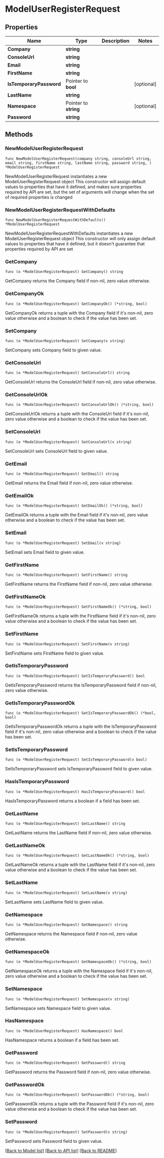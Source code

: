 # ModelUserRegisterRequest

## Properties

Name | Type | Description | Notes
------------ | ------------- | ------------- | -------------
**Company** | **string** |  | 
**ConsoleUrl** | **string** |  | 
**Email** | **string** |  | 
**FirstName** | **string** |  | 
**IsTemporaryPassword** | Pointer to **bool** |  | [optional] 
**LastName** | **string** |  | 
**Namespace** | Pointer to **string** |  | [optional] 
**Password** | **string** |  | 

## Methods

### NewModelUserRegisterRequest

`func NewModelUserRegisterRequest(company string, consoleUrl string, email string, firstName string, lastName string, password string, ) *ModelUserRegisterRequest`

NewModelUserRegisterRequest instantiates a new ModelUserRegisterRequest object
This constructor will assign default values to properties that have it defined,
and makes sure properties required by API are set, but the set of arguments
will change when the set of required properties is changed

### NewModelUserRegisterRequestWithDefaults

`func NewModelUserRegisterRequestWithDefaults() *ModelUserRegisterRequest`

NewModelUserRegisterRequestWithDefaults instantiates a new ModelUserRegisterRequest object
This constructor will only assign default values to properties that have it defined,
but it doesn't guarantee that properties required by API are set

### GetCompany

`func (o *ModelUserRegisterRequest) GetCompany() string`

GetCompany returns the Company field if non-nil, zero value otherwise.

### GetCompanyOk

`func (o *ModelUserRegisterRequest) GetCompanyOk() (*string, bool)`

GetCompanyOk returns a tuple with the Company field if it's non-nil, zero value otherwise
and a boolean to check if the value has been set.

### SetCompany

`func (o *ModelUserRegisterRequest) SetCompany(v string)`

SetCompany sets Company field to given value.


### GetConsoleUrl

`func (o *ModelUserRegisterRequest) GetConsoleUrl() string`

GetConsoleUrl returns the ConsoleUrl field if non-nil, zero value otherwise.

### GetConsoleUrlOk

`func (o *ModelUserRegisterRequest) GetConsoleUrlOk() (*string, bool)`

GetConsoleUrlOk returns a tuple with the ConsoleUrl field if it's non-nil, zero value otherwise
and a boolean to check if the value has been set.

### SetConsoleUrl

`func (o *ModelUserRegisterRequest) SetConsoleUrl(v string)`

SetConsoleUrl sets ConsoleUrl field to given value.


### GetEmail

`func (o *ModelUserRegisterRequest) GetEmail() string`

GetEmail returns the Email field if non-nil, zero value otherwise.

### GetEmailOk

`func (o *ModelUserRegisterRequest) GetEmailOk() (*string, bool)`

GetEmailOk returns a tuple with the Email field if it's non-nil, zero value otherwise
and a boolean to check if the value has been set.

### SetEmail

`func (o *ModelUserRegisterRequest) SetEmail(v string)`

SetEmail sets Email field to given value.


### GetFirstName

`func (o *ModelUserRegisterRequest) GetFirstName() string`

GetFirstName returns the FirstName field if non-nil, zero value otherwise.

### GetFirstNameOk

`func (o *ModelUserRegisterRequest) GetFirstNameOk() (*string, bool)`

GetFirstNameOk returns a tuple with the FirstName field if it's non-nil, zero value otherwise
and a boolean to check if the value has been set.

### SetFirstName

`func (o *ModelUserRegisterRequest) SetFirstName(v string)`

SetFirstName sets FirstName field to given value.


### GetIsTemporaryPassword

`func (o *ModelUserRegisterRequest) GetIsTemporaryPassword() bool`

GetIsTemporaryPassword returns the IsTemporaryPassword field if non-nil, zero value otherwise.

### GetIsTemporaryPasswordOk

`func (o *ModelUserRegisterRequest) GetIsTemporaryPasswordOk() (*bool, bool)`

GetIsTemporaryPasswordOk returns a tuple with the IsTemporaryPassword field if it's non-nil, zero value otherwise
and a boolean to check if the value has been set.

### SetIsTemporaryPassword

`func (o *ModelUserRegisterRequest) SetIsTemporaryPassword(v bool)`

SetIsTemporaryPassword sets IsTemporaryPassword field to given value.

### HasIsTemporaryPassword

`func (o *ModelUserRegisterRequest) HasIsTemporaryPassword() bool`

HasIsTemporaryPassword returns a boolean if a field has been set.

### GetLastName

`func (o *ModelUserRegisterRequest) GetLastName() string`

GetLastName returns the LastName field if non-nil, zero value otherwise.

### GetLastNameOk

`func (o *ModelUserRegisterRequest) GetLastNameOk() (*string, bool)`

GetLastNameOk returns a tuple with the LastName field if it's non-nil, zero value otherwise
and a boolean to check if the value has been set.

### SetLastName

`func (o *ModelUserRegisterRequest) SetLastName(v string)`

SetLastName sets LastName field to given value.


### GetNamespace

`func (o *ModelUserRegisterRequest) GetNamespace() string`

GetNamespace returns the Namespace field if non-nil, zero value otherwise.

### GetNamespaceOk

`func (o *ModelUserRegisterRequest) GetNamespaceOk() (*string, bool)`

GetNamespaceOk returns a tuple with the Namespace field if it's non-nil, zero value otherwise
and a boolean to check if the value has been set.

### SetNamespace

`func (o *ModelUserRegisterRequest) SetNamespace(v string)`

SetNamespace sets Namespace field to given value.

### HasNamespace

`func (o *ModelUserRegisterRequest) HasNamespace() bool`

HasNamespace returns a boolean if a field has been set.

### GetPassword

`func (o *ModelUserRegisterRequest) GetPassword() string`

GetPassword returns the Password field if non-nil, zero value otherwise.

### GetPasswordOk

`func (o *ModelUserRegisterRequest) GetPasswordOk() (*string, bool)`

GetPasswordOk returns a tuple with the Password field if it's non-nil, zero value otherwise
and a boolean to check if the value has been set.

### SetPassword

`func (o *ModelUserRegisterRequest) SetPassword(v string)`

SetPassword sets Password field to given value.



[[Back to Model list]](../README.md#documentation-for-models) [[Back to API list]](../README.md#documentation-for-api-endpoints) [[Back to README]](../README.md)


